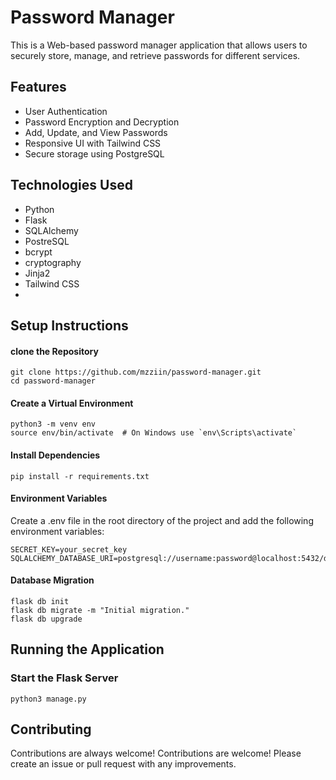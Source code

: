 
# Password Manager

This is a Web-based password manager application that allows users to securely store, manage, and retrieve passwords for different services.


## Features

- User Authentication
- Password Encryption and Decryption
- Add, Update, and View Passwords
- Responsive UI with Tailwind CSS
- Secure storage using PostgreSQL

## Technologies Used

- Python
- Flask
- SQLAlchemy
- PostreSQL
- bcrypt
- cryptography
- Jinja2
- Tailwind CSS
- 
##  Setup Instructions
#### clone the Repository
```
git clone https://github.com/mzziin/password-manager.git
cd password-manager
```
#### Create a Virtual Environment
```
python3 -m venv env
source env/bin/activate  # On Windows use `env\Scripts\activate`
```
#### Install Dependencies
```
pip install -r requirements.txt
```
#### Environment Variables
 Create a .env file in the root directory of the project and add the following environment variables:
```
SECRET_KEY=your_secret_key
SQLALCHEMY_DATABASE_URI=postgresql://username:password@localhost:5432/db_name
```
#### Database Migration
```
flask db init
flask db migrate -m "Initial migration."
flask db upgrade
```
## Running the Application
### Start the Flask Server
```
python3 manage.py
```
## Contributing

Contributions are always welcome!
Contributions are welcome! Please create an issue or pull request with any improvements.

